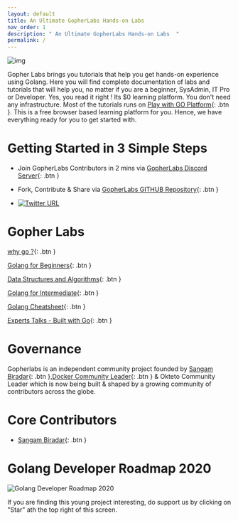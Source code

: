 ```yaml
---
layout: default
title: An Ultimate GopherLabs Hands-on Labs
nav_order: 1
description: " An Ultimate GopherLabs Hands-on Labs  "
permalink: /
---
```



![img](https://raw.githubusercontent.com/sangam14/GopherLabs/master/img_Beginners/Gophernew.png)



Gopher Labs brings you tutorials that help you get hands-on experience using Golang. Here you will find complete documentation of labs and tutorials that will help you, no matter if you are a beginner, SysAdmin, IT Pro or Developer.
Yes, you read it right ! Its $0 learning platform. You don't need any infrastructure. Most of the tutorials runs on [Play with GO Platform](https://play.golang.org){: .btn }. This is a free browser based learning platform for you. Hence, we have everything ready for you to get started with.


#  Getting Started in 3 Simple Steps

- Join GopherLabs Contributors in 2 mins via [GopherLabs Discord Server](https://discord.gg/S3GtFvT){: .btn }

- Fork, Contribute & Share via [GopherLabs GITHUB Repository](https://github.com/collabnix/gopherlabs){: .btn }

-  [![Twitter URL](https://img.shields.io/twitter/url/https/twitter.com/fold_left.svg?style=social&label=Follow%20%40BiradarSangam)](https://twitter.com/BiradarSangam)





# Gopher Labs

[why go ?](https://www.slideshare.net/sangambiradar370/welcome-to-gopherlabs-why-go-golang){: .btn }

[Golang for Beginners](https://gopherlabs.kubedaily.com/Beginners/readme.html){: .btn }

[Data Structures and Algorithms](https://gopherlabs.kubedaily.com/Data_Structures_Go/){: .btn }

[Golang for Intermediate](https://gopherlabs.kubedaily.com/Intermediate/){: .btn }

[Golang Cheatsheet](https://gopherlabs.kubedaily.com/Golang_Cheatsheet.html){: .btn }

[Experts Talks - Built with Go](https://gopherlabs.kubedaily.com/BuiltwithGo/redme.html){: .btn }

# Governance

Gopherlabs is an independent community project founded by [Sangam Biradar](https://github.com/sangam14){: .btn },[Docker Community Leader](https://twitter.com/BiradarSangam){: .btn } & Okteto Community Leader which is now being built & shaped by a growing community of contributors across the globe.

# Core Contributors

- [Sangam Biradar](https://github.com/sangam14){: .btn }




# Golang Developer Roadmap 2020

 ![Golang Developer Roadmap 2020](https://raw.githubusercontent.com/sangam14/GopherLabs/master/img/golang-developer-roadmap.png)
 


If you are finding this young project interesting, do support us by clicking on "Star" ath the top right of this screen.




